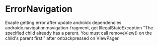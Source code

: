 # ErrorNavigation
Exaple getting error after update androidx dependencies androidx.navigation:navigation-fragment, 
get IllegalStateException "The specified child already has a parent. You must call removeView() on the child's parent first." 
after onbackpressed on ViewPager.
